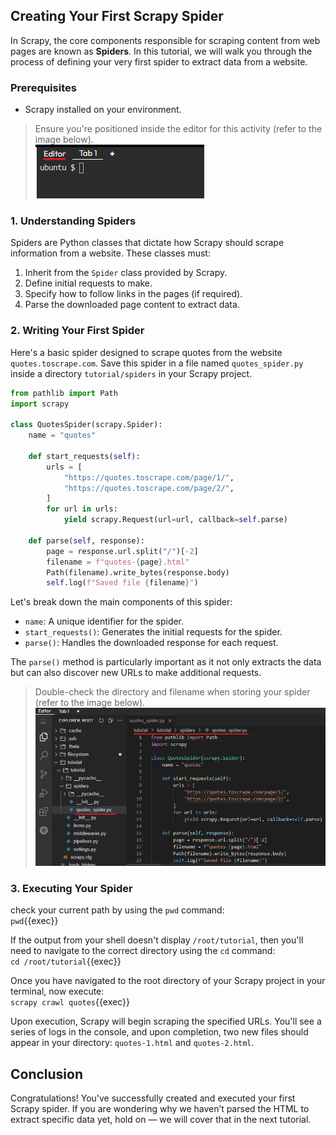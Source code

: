 ## Creating Your First Scrapy Spider

In Scrapy, the core components responsible for scraping content from web pages are known as **Spiders**. In this tutorial, we will walk you through the process of defining your very first spider to extract data from a website.

### Prerequisites
- Scrapy installed on your environment.

> Ensure you're positioned inside the editor for this activity (refer to the image below).<br>![Editor](./editor.png)

### 1. Understanding Spiders

Spiders are Python classes that dictate how Scrapy should scrape information from a website. These classes must:
1. Inherit from the `Spider` class provided by Scrapy.
2. Define initial requests to make.
3. Specify how to follow links in the pages (if required).
4. Parse the downloaded page content to extract data.

### 2. Writing Your First Spider

Here's a basic spider designed to scrape quotes from the website `quotes.toscrape.com`. Save this spider in a file named `quotes_spider.py` inside a directory `tutorial/spiders` in your Scrapy project.

```python
from pathlib import Path
import scrapy

class QuotesSpider(scrapy.Spider):
    name = "quotes"

    def start_requests(self):
        urls = [
            "https://quotes.toscrape.com/page/1/",
            "https://quotes.toscrape.com/page/2/",
        ]
        for url in urls:
            yield scrapy.Request(url=url, callback=self.parse)

    def parse(self, response):
        page = response.url.split("/")[-2]
        filename = f"quotes-{page}.html"
        Path(filename).write_bytes(response.body)
        self.log(f"Saved file {filename}")
```


Let's break down the main components of this spider:

- `name`: A unique identifier for the spider.
- `start_requests()`: Generates the initial requests for the spider.
- `parse()`: Handles the downloaded response for each request.

The `parse()` method is particularly important as it not only extracts the data but can also discover new URLs to make additional requests.

> Double-check the directory and filename when storing your spider (refer to the image below).<br>![Editor](./spider_name.png)

### 3. Executing Your Spider
check your current path by using the `pwd` command:
<br>
`pwd`{{exec}}
<br>

If the output from your shell doesn't display `/root/tutorial`, then you'll need to navigate to the correct directory using the `cd` command:
<br>
`cd /root/tutorial`{{exec}}
<br>

Once you have navigated to the root directory of your Scrapy project in your terminal, now execute:
<br>
`scrapy crawl quotes`{{exec}}
<br>

Upon execution, Scrapy will begin scraping the specified URLs. You'll see a series of logs in the console, and upon completion, two new files should appear in your directory: `quotes-1.html` and `quotes-2.html`.

## Conclusion
Congratulations! You've successfully created and executed your first Scrapy spider. If you are wondering why we haven’t parsed the HTML to extract specific data yet, hold on — we will cover that in the next tutorial.
